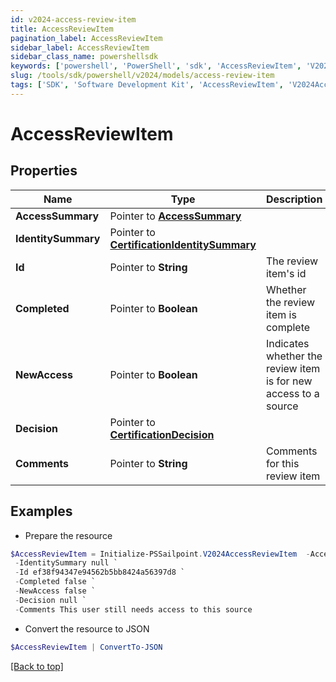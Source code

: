 ```yaml
---
id: v2024-access-review-item
title: AccessReviewItem
pagination_label: AccessReviewItem
sidebar_label: AccessReviewItem
sidebar_class_name: powershellsdk
keywords: ['powershell', 'PowerShell', 'sdk', 'AccessReviewItem', 'V2024AccessReviewItem'] 
slug: /tools/sdk/powershell/v2024/models/access-review-item
tags: ['SDK', 'Software Development Kit', 'AccessReviewItem', 'V2024AccessReviewItem']
---
```



# AccessReviewItem

## Properties

Name | Type | Description | Notes
------------ | ------------- | ------------- | -------------
**AccessSummary** |  Pointer to [**AccessSummary**](access-summary) |  | [optional] 
**IdentitySummary** |  Pointer to [**CertificationIdentitySummary**](certification-identity-summary) |  | [optional] 
**Id** |  Pointer to **String** | The review item's id | [optional] 
**Completed** |  Pointer to **Boolean** | Whether the review item is complete | [optional] 
**NewAccess** |  Pointer to **Boolean** | Indicates whether the review item is for new access to a source | [optional] 
**Decision** |  Pointer to [**CertificationDecision**](certification-decision) |  | [optional] 
**Comments** |  Pointer to **String** | Comments for this review item | [optional] 

## Examples

- Prepare the resource
```powershell
$AccessReviewItem = Initialize-PSSailpoint.V2024AccessReviewItem  -AccessSummary null `
 -IdentitySummary null `
 -Id ef38f94347e94562b5bb8424a56397d8 `
 -Completed false `
 -NewAccess false `
 -Decision null `
 -Comments This user still needs access to this source
```

- Convert the resource to JSON
```powershell
$AccessReviewItem | ConvertTo-JSON
```


[[Back to top]](#) 

